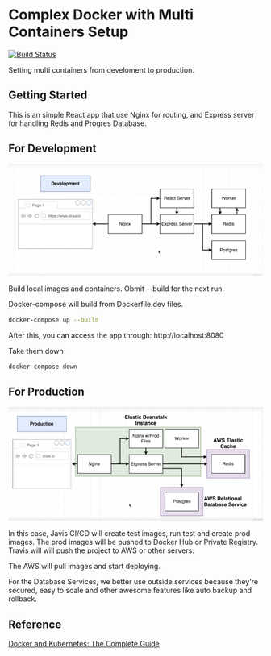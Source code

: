 # Complex Docker with Multi Containers Setup

[![Build Status](https://travis-ci.org/dalenguyen/complex-docker.svg?branch=master)](https://travis-ci.org/dalenguyen/complex-docker)

Setting multi containers from develoment to production.

## Getting Started

This is an simple React app that use Nginx for routing, and Express server for handling Redis and Progres Database.

## For Development

![Dev Diagram](https://raw.githubusercontent.com/dalenguyen/complex-docker/master/images/dev.png)

Build local images and containers. Obmit --build for the next run.

Docker-compose will build from Dockerfile.dev files.

```sh
docker-compose up --build
```

After this, you can access the app through: http://localhost:8080

Take them down

```sh
docker-compose down
```

## For Production

![Prod Diagram](https://raw.githubusercontent.com/dalenguyen/complex-docker/master/images/prod.png)

In this case, Javis CI/CD will create test images, run test and create prod images. The prod images will be pushed to Docker Hub or Private Registry. Travis will will push the project to AWS or other servers.

The AWS will pull images and start deploying.

For the Database Services, we better use outside services because they're secured, easy to scale and other awesome features like auto backup and rollback.

## Reference

[Docker and Kubernetes: The Complete Guide](https://www.udemy.com/docker-and-kubernetes-the-complete-guide/)